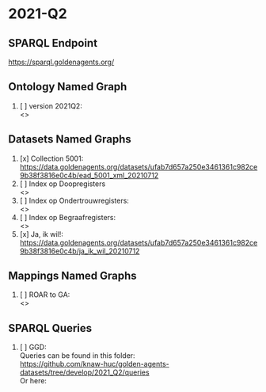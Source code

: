 # 2021-Q2

## SPARQL Endpoint
<https://sparql.goldenagents.org/>

## Ontology Named Graph

1. [ ] version 2021Q2: </br> <>

## Datasets Named Graphs

1. [x] Collection 5001: </br> <https://data.goldenagents.org/datasets/ufab7d657a250e3461361c982ce9b38f3816e0c4b/ead_5001_xml_20210712>
2. [ ] Index op Doopregisters </br> <>
3. [ ] Index op Ondertrouwregisters: </br> <>
4. [ ] Index op Begraafregisters: </br> <>
5. [x] Ja, ik wil!: </br> <https://data.goldenagents.org/datasets/ufab7d657a250e3461361c982ce9b38f3816e0c4b/ja_ik_wil_20210712>

## Mappings Named Graphs

1. [ ] ROAR to GA: </br> <>

## SPARQL Queries 

1. [ ] GGD: </br> 
Queries can be found in this folder: </br> 
<https://github.com/knaw-huc/golden-agents-datasets/tree/develop/2021_Q2/queries> </br>
Or here: </br>

